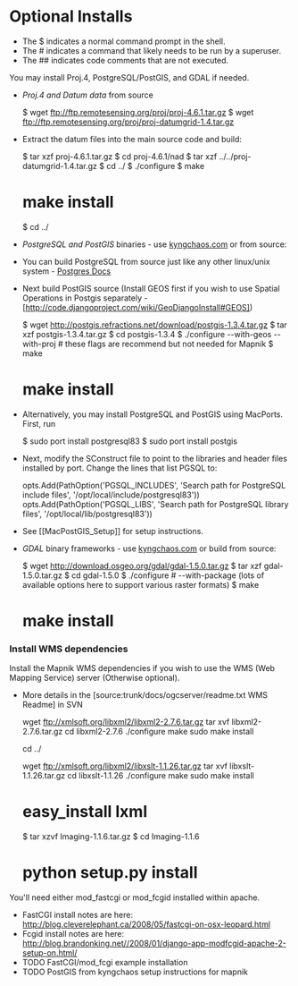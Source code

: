 <!-- Name: MacInstallation/Optional -->
<!-- Version: 10 -->
<!-- Last-Modified: 2009/10/12 16:43:17 -->
<!-- Author: springmeyer -->
# Optional Installs

  * The $ indicates a normal command prompt in the shell.
  * The # indicates a command that likely needs to be run by a superuser.
  * The ## indicates code comments that are not executed. 

You may install Proj.4, PostgreSQL/PostGIS, and GDAL if needed.

 * *Proj.4 and Datum data* from source

    $ wget ftp://ftp.remotesensing.org/proj/proj-4.6.1.tar.gz
    $ wget ftp://ftp.remotesensing.org/proj/proj-datumgrid-1.4.tar.gz
 * Extract the datum files into the main source code and build:

    $ tar xzf proj-4.6.1.tar.gz
    $ cd proj-4.6.1/nad
    $ tar xzf ../../proj-datumgrid-1.4.tar.gz
    $ cd ../
    $ ./configure
    $ make
    # make install 
    $ cd ../

 * *PostgreSQL and PostGIS* binaries - use [kyngchaos.com](http://www.kyngchaos.com/wiki/software:postgres) or from source:
  * You can build PostgreSQL from source just like any other linux/unix system - [Postgres Docs](http://www.postgresql.org/docs/8.3/interactive/install-procedure.html)
  * Next build PostGIS source (Install GEOS first if you wish to use Spatial Operations in Postgis separately - [http://code.djangoproject.com/wiki/GeoDjangoInstall#GEOS])

    $ wget http://postgis.refractions.net/download/postgis-1.3.4.tar.gz
    $ tar xzf postgis-1.3.4.tar.gz
    $ cd postgis-1.3.4
    $ ./configure --with-geos --with-proj # these flags are recommend but not needed for Mapnik
    $ make
    # make install

  * Alternatively, you may install PostgreSQL and PostGIS using MacPorts. First, run

    $ sudo port install postgresql83
    $ sudo port install postgis
  * Next, modify the SConstruct file to point to the libraries and header files installed by port. Change the lines that list PGSQL to:

    opts.Add(PathOption('PGSQL_INCLUDES', 'Search path for PostgreSQL include files', '/opt/local/include/postgresql83'))
    opts.Add(PathOption('PGSQL_LIBS', 'Search path for PostgreSQL library files', '/opt/local/lib/postgresql83'))
  * See [[MacPostGIS_Setup]] for setup instructions.
 * *GDAL* binary frameworks - use [kyngchaos.com](http://www.kyngchaos.com/wiki/software:frameworks) or build from source:

    $ wget http://download.osgeo.org/gdal/gdal-1.5.0.tar.gz
    $ tar xzf gdal-1.5.0.tar.gz
    $ cd gdal-1.5.0
    $ ./configure # --with-package (lots of available options here to support various raster formats)
    $ make
    # make install

### Install WMS dependencies

Install the Mapnik WMS dependencies if you wish to use the WMS (Web Mapping Service) server (Otherwise optional).

 * More details in the [source:trunk/docs/ogcserver/readme.txt WMS Readme] in SVN

    wget ftp://xmlsoft.org/libxml2/libxml2-2.7.6.tar.gz
    tar xvf libxml2-2.7.6.tar.gz
    cd libxml2-2.7.6
    ./configure
    make
    sudo make install
    
    cd ../
    
    wget ftp://xmlsoft.org/libxml2/libxslt-1.1.26.tar.gz
    tar xvf libxslt-1.1.26.tar.gz
    cd libxslt-1.1.26
    ./configure
    make
    sudo make install


    # easy_install lxml

    $ tar xzvf Imaging-1.1.6.tar.gz 
    $ cd Imaging-1.1.6
    # python setup.py install

You'll need either mod_fastcgi or mod_fcgid installed within apache.
 * FastCGI install notes are here: http://blog.cleverelephant.ca/2008/05/fastcgi-on-osx-leopard.html
 * Fcgid install notes are here: http://blog.brandonking.net//2008/01/django-app-modfcgid-apache-2-setup-on.html/
 * TODO FastCGI/mod_fcgi example installation
 * TODO PostGIS from kyngchaos setup instructions for mapnik 

